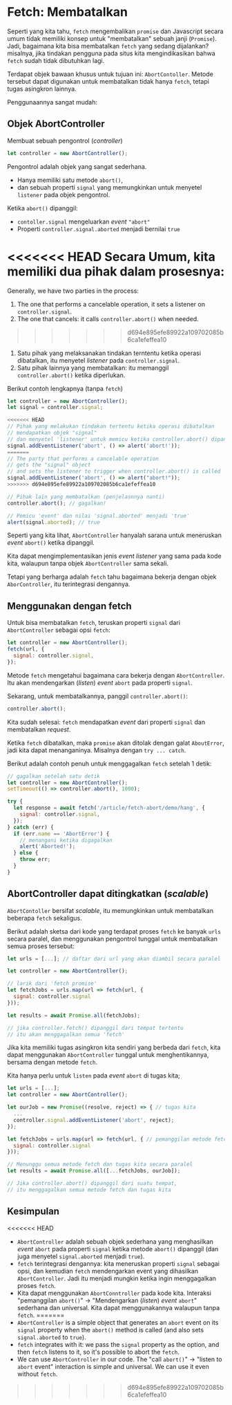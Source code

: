 # Fetch: Membatalkan

Seperti yang kita tahu, `fetch` mengembalikan `promise` dan Javascript secara umum tidak memiliki konsep untuk "membatalkan" sebuah janji (`Promise`). Jadi, bagaimana kita bisa membatalkan `fetch` yang sedang dijalankan? misalnya, jika tindakan pengguna pada situs kita mengindikasikan bahwa `fetch` sudah tidak dibutuhkan lagi.

Terdapat objek bawaan khusus untuk tujuan ini: `AbortContoller`. Metode tersebut dapat digunakan untuk membatalkan tidak hanya `fetch`, tetapi tugas asingkron lainnya.

Penggunaannya sangat mudah:

## Objek AbortController

Membuat sebuah pengontrol (_controller_)

```js
let controller = new AbortController();
```

Pengontrol adalah objek yang sangat sederhana.

- Hanya memiliki satu metode `abort()`,
- dan sebuah properti `signal` yang memungkinkan untuk menyetel `listener` pada objek pengontrol.

Ketika `abort()` dipanggil:

- `contoller.signal` mengeluarkan _event_ `"abort"`
- Properti `controller.signal.aborted` menjadi bernilai `true`

<<<<<<< HEAD
Secara Umum, kita memiliki dua pihak dalam prosesnya:
=======
Generally, we have two parties in the process:
1. The one that performs a cancelable operation, it sets a listener on `controller.signal`.
2. The one that cancels: it calls `controller.abort()` when needed.
>>>>>>> d694e895efe89922a109702085b6ca1efeffea10

1. Satu pihak yang melaksanakan tindakan terntentu ketika operasi dibatalkan, itu menyetel _listener_ pada `controller.signal`.
2. Satu pihak lainnya yang membatalkan: itu memanggil `controller.abort()` ketika diperlukan.

Berikut contoh lengkapnya (tanpa `fetch`)

```js run
let controller = new AbortController();
let signal = controller.signal;

<<<<<<< HEAD
// Pihak yang melakukan tindakan tertentu ketika operasi dibatalkan
// mendapatkan objek "signal"
// dan menyetel 'listener' untuk memicu ketika controller.abort() dipanggil
signal.addEventListener('abort', () => alert('abort!'));
=======
// The party that performs a cancelable operation
// gets the "signal" object
// and sets the listener to trigger when controller.abort() is called
signal.addEventListener('abort', () => alert("abort!"));
>>>>>>> d694e895efe89922a109702085b6ca1efeffea10

// Pihak lain yang membatalkan (penjelasnnya nanti)
controller.abort(); // gagalkan!

// Pemicu 'event' dan nilai 'signal.aborted' menjadi 'true'
alert(signal.aborted); // true
```

Seperti yang kita lihat, `AbortController` hanyalah sarana untuk meneruskan _event_ `abort()` ketika dipanggil.

Kita dapat mengimplementasikan jenis _event listener_ yang sama pada kode kita, walaupun tanpa objek `AbortController` sama sekali.

Tetapi yang berharga adalah `fetch` tahu bagaimana bekerja dengan objek `AborController`, itu terintegrasi dengannya.

## Menggunakan dengan fetch

Untuk bisa membatalkan `fetch`, teruskan properti `signal` dari `AbortController` sebagai opsi `fetch`:

```js
let controller = new AbortController();
fetch(url, {
  signal: controller.signal,
});
```

Metode `fetch` mengetahui bagaimana cara bekerja dengan `AbortController`. Itu akan mendengarkan (_listen_) _event_ `abort` pada properti `signal`.

Sekarang, untuk membatalkannya, panggil `controller.abort()`:

```js
controller.abort();
```

Kita sudah selesai: `fetch` mendapatkan _event_ dari properti `signal` dan membatalkan _request_.

Ketika `fetch` dibatalkan, maka `promise` akan ditolak dengan galat `AboutError`, jadi kita dapat menanganinya. Misalnya dengan `try ... catch`.

Berikut adalah contoh penuh untuk menggagalkan `fetch` setelah 1 detik:

```js run async
// gagalkan setelah satu detik
let controller = new AbortController();
setTimeout(() => controller.abort(), 1000);

try {
  let response = await fetch('/article/fetch-abort/demo/hang', {
    signal: controller.signal,
  });
} catch (err) {
  if (err.name == 'AbortError') {
    // menangani ketika digagalkan
    alert('Aborted!');
  } else {
    throw err;
  }
}
```

## AbortController dapat ditingkatkan (_scalable_)

`AbortContoller` bersifat _scalable_, itu memungkinkan untuk membatalkan beberapa `fetch` sekaligus.

Berikut adalah sketsa dari kode yang terdapat proses `fetch` ke banyak `urls` secara paralel, dan menggunakan pengontrol tunggal untuk membatalkan semua proses tersebut:

```js
let urls = [...]; // daftar dari url yang akan diambil secara paralel

let controller = new AbortController();

// larik dari 'fetch promise'
let fetchJobs = urls.map(url => fetch(url, {
  signal: controller.signal
}));

let results = await Promise.all(fetchJobs);

// jika controller.fetch() dipanggil dari tempat tertentu
// itu akan menggagalkan semua 'fetch'
```

Jika kita memiliki tugas asingkron kita sendiri yang berbeda dari `fetch`, kita dapat menggunakan `AbortController` tunggal untuk menghentikannya, bersama dengan metode `fetch`.

Kita hanya perlu untuk `listen` pada _event_ `abort` di tugas kita;

```js
let urls = [...];
let controller = new AbortController();

let ourJob = new Promise((resolve, reject) => { // tugas kita
  ...
  controller.signal.addEventListener('abort', reject);
});

let fetchJobs = urls.map(url => fetch(url, { // pemanggilan metode fetch
  signal: controller.signal
}));

// Menunggu semua metode fetch dan tugas kita secara paralel
let results = await Promise.all([...fetchJobs, ourJob]);

// Jika controller.abort() dipanggil dari suatu tempat,
// itu menggagalkan semua metode fetch dan tugas kita
```

## Kesimpulan

<<<<<<< HEAD
- `AbortController` adalah sebuah objek sederhana yang menghasilkan _event_ `abort` pada properti `signal` ketika metode `abort()` dipanggil (dan juga menyetel `signal.aborted` menjadi `true`).
- `fetch` terintegrasi dengannya: kita meneruskan properti `signal` sebagai opsi, dan kemudian `fetch` mendengarkan event yang dihasilkan `AbortController`. Jadi itu menjadi mungkin ketika ingin menggagalkan proses `fetch`.
- Kita dapat menggunakan `AbortConntroller` pada kode kita. Interaksi "pemanggilan `abort()`" -> "Mendengarkan (_listen_) _event_ `abort`" sederhana dan universal. Kita dapat menggunakannya walaupun tanpa `fetch`.
=======
- `AbortController` is a simple object that generates an `abort` event on its `signal` property when the `abort()` method is called (and also sets `signal.aborted` to `true`).
- `fetch` integrates with it: we pass the `signal` property as the option, and then `fetch` listens to it, so it's possible to abort the `fetch`.
- We can use `AbortController` in our code. The "call `abort()`" -> "listen to `abort` event" interaction is simple and universal. We can use it even without `fetch`.
>>>>>>> d694e895efe89922a109702085b6ca1efeffea10

